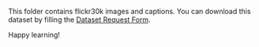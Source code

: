This folder contains flickr30k images and captions. You can download this dataset by filling the [Dataset Request Form](https://forms.illinois.edu/sec/229675).

Happy learning!

